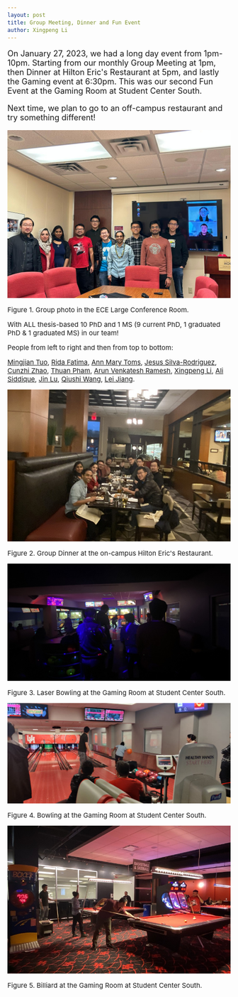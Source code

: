 ```yaml
---
layout: post
title: Group Meeting, Dinner and Fun Event
author: Xingpeng Li
---
```


<div class="smallhead" style="font-size:18px;">
<!--      <p style="color:black; font-size:18px;"> -->
      <p>
On January 27, 2023, we had a long day event from 1pm-10pm. Starting from our monthly Group Meeting at 1pm, then Dinner at Hilton Eric's Restaurant at 5pm, and lastly the Gaming event at 6:30pm. This was our second Fun Event at the Gaming Room at Student Center South. 
      </p>
</div>

<div class="smallhead" style="font-size:18px;">
<!--      <p style="color:black; font-size:18px;"> -->
      <p>
Next time, we plan to go to an off-campus restaurant and try something different!
      </p>
</div>


![](/images/blog/2023.01.27_Photo-1.jpg)
<p></p>
<span class="text-figure-legend" style="font-size:15px;">
Figure 1. Group photo in the ECE Large Conference Room. 
</span>

<p></p>
<span class="text-figure-legend" style="font-size:15px;">
With ALL thesis-based 10 PhD and 1 MS (9 current PhD, 1 graduated PhD & 1 graduated MS) in our team!
</span>

<p></p>
<span class="text-figure-legend" style="font-size:15px;">
People from left to right and then from top to bottom: 
</span>

<p></p>
<p></p>
<span class="text-figure-legend" style="font-size:15px;">
<a class="off" href="/people/Mingjian-Tuo/">Mingjian Tuo</a>, <a class="off" href="/people/Rida-Fatima/">Rida Fatima</a>, <a class="off" href="/people/Ann-Mary-Toms/">Ann Mary Toms</a>, <a class="off" href="/people/Jesus-SilvaRodriguez/">Jesus Silva-Rodriguez</a>, <a class="off" href="/people/Cunzhi-Zhao/">Cunzhi Zhao</a>, <a class="off" href="/people/Thuan-Pham/">Thuan Pham</a>, <a class="off" href="/people/Arun-Venkatesh-Ramesh/">Arun Venkatesh Ramesh</a>, <a class="off" href="/people/Xingpeng-Li/">Xingpeng Li</a>, <a class="off" href="/people/Ali-Siddique/">Ali Siddique</a>, <a class="off" href="/people/Jin-Lu/">Jin Lu</a>,  <a class="off" href="/people/Qiushi-Wang/">Qiushi Wang</a>, <a class="off" href="/people/Lei-Jiang/">Lei Jiang</a>.
</span>

![](/images/blog/2023.01.27_Photo-2.jpg)
<p></p>
<span class="text-figure-legend" style="font-size:15px;">
Figure 2. Group Dinner at the on-campus Hilton Eric's Restaurant.
</span>

![](/images/blog/2023.01.27_Photo-3.jpg)
<p></p>
<span class="text-figure-legend" style="font-size:15px;">
Figure 3. Laser Bowling at the Gaming Room at Student Center South.
</span>

![](/images/blog/2023.01.27_Photo-4.jpg)
<p></p>
<span class="text-figure-legend" style="font-size:15px;">
Figure 4. Bowling at the Gaming Room at Student Center South.
</span>

![](/images/blog/2023.01.27_Photo-5.jpg)
<p></p>
<span class="text-figure-legend" style="font-size:15px;">
Figure 5. Billiard at the Gaming Room at Student Center South.
</span>


